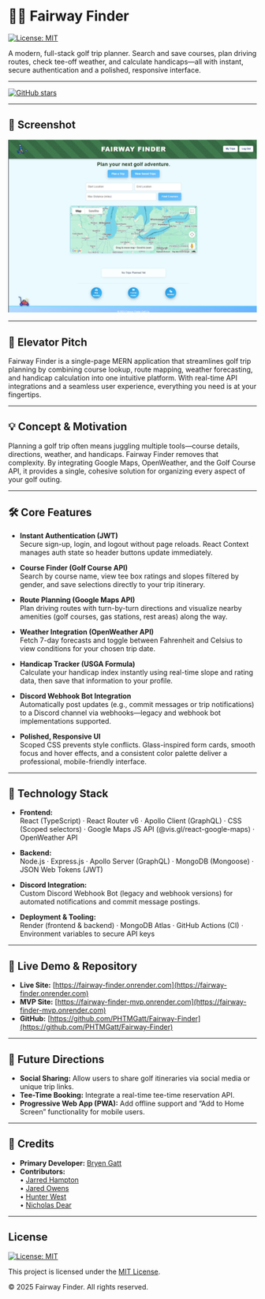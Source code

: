 # 🏌️‍♂️ Fairway Finder
[![License: MIT](https://img.shields.io/badge/License-MIT-yellow.svg)](LICENSE)

A modern, full-stack golf trip planner. Search and save courses, plan driving routes, check tee-off weather, and calculate handicaps—all with instant, secure authentication and a polished, responsive interface.

---

[![GitHub stars](https://img.shields.io/github/stars/PHTMGatt/Fairway-Finder?style=social)](https://github.com/PHTMGatt/Fairway-Finder/stargazers)

---

## 📸 Screenshot

<p align="center">
  <img src="client/src/assets/images/GHRM.png" alt="Fairway Finder Screenshot" width="600" />
</p>

---

## 🎯 Elevator Pitch

Fairway Finder is a single-page MERN application that streamlines golf trip planning by combining course lookup, route mapping, weather forecasting, and handicap calculation into one intuitive platform. With real-time API integrations and a seamless user experience, everything you need is at your fingertips.

---

## 💡 Concept & Motivation

Planning a golf trip often means juggling multiple tools—course details, directions, weather, and handicaps. Fairway Finder removes that complexity. By integrating Google Maps, OpenWeather, and the Golf Course API, it provides a single, cohesive solution for organizing every aspect of your golf outing.

---

## 🛠️ Core Features

- **Instant Authentication (JWT)**  
  Secure sign-up, login, and logout without page reloads. React Context manages auth state so header buttons update immediately.

- **Course Finder (Golf Course API)**  
  Search by course name, view tee box ratings and slopes filtered by gender, and save selections directly to your trip itinerary.

- **Route Planning (Google Maps API)**  
  Plan driving routes with turn-by-turn directions and visualize nearby amenities (golf courses, gas stations, rest areas) along the way.

- **Weather Integration (OpenWeather API)**  
  Fetch 7-day forecasts and toggle between Fahrenheit and Celsius to view conditions for your chosen trip date.

- **Handicap Tracker (USGA Formula)**  
  Calculate your handicap index instantly using real-time slope and rating data, then save that information to your profile.

- **Discord Webhook Bot Integration**  
  Automatically post updates (e.g., commit messages or trip notifications) to a Discord channel via webhooks—legacy and webhook bot implementations supported.

- **Polished, Responsive UI**  
  Scoped CSS prevents style conflicts. Glass-inspired form cards, smooth focus and hover effects, and a consistent color palette deliver a professional, mobile-friendly interface.

---

## 🔧 Technology Stack

- **Frontend:**  
  React (TypeScript) · React Router v6 · Apollo Client (GraphQL) · CSS (Scoped selectors) · Google Maps JS API (@vis.gl/react-google-maps) · OpenWeather API

- **Backend:**  
  Node.js · Express.js · Apollo Server (GraphQL) · MongoDB (Mongoose) · JSON Web Tokens (JWT)

- **Discord Integration:**  
  Custom Discord Webhook Bot (legacy and webhook versions) for automated notifications and commit message postings.

- **Deployment & Tooling:**  
  Render (frontend & backend) · MongoDB Atlas · GitHub Actions (CI) · Environment variables to secure API keys

---

## 🚀 Live Demo & Repository

- **Live Site:** [https://fairway-finder.onrender.com](https://fairway-finder.onrender.com)  
- **MVP Site:** [https://fairway-finder-mvp.onrender.com](https://fairway-finder-mvp.onrender.com)  
- **GitHub:** [https://github.com/PHTMGatt/Fairway-Finder](https://github.com/PHTMGatt/Fairway-Finder)

---

## 🔮 Future Directions

- **Social Sharing:** Allow users to share golf itineraries via social media or unique trip links.  
- **Tee-Time Booking:** Integrate a real-time tee-time reservation API.  
- **Progressive Web App (PWA):** Add offline support and “Add to Home Screen” functionality for mobile users.

---

## 🧠 Credits

- **Primary Developer:** [Bryen Gatt](https://github.com/PHTMGatt)  
- **Contributors:**  
  • [Jarred Hampton](https://github.com/Jarred13D)  
  • [Jared Owens](https://github.com/jaredowens)  
  • [Hunter West](https://github.com/Frankthedestro)  
  • [Nicholas Dear](https://github.com/n6dd)

---

## License

[![License: MIT](https://img.shields.io/badge/License-MIT-yellow.svg)](LICENSE)

This project is licensed under the [MIT License](LICENSE).

© 2025 Fairway Finder. All rights reserved.
